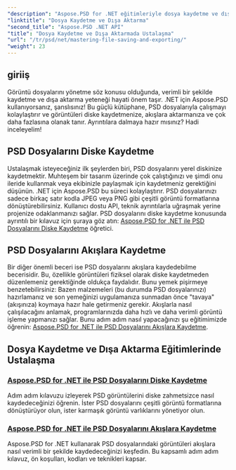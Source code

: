 ```yaml
---
"description": "Aspose.PSD for .NET eğitimleriyle dosya kaydetme ve dışa aktarma konusunda uzmanlaşmayı öğrenin. PSD dosyalarını kolayca dönüştürün ve karmaşık görüntü varlıklarını verimli bir şekilde yönetin."
"linktitle": "Dosya Kaydetme ve Dışa Aktarma"
"second_title": "Aspose.PSD .NET API"
"title": "Dosya Kaydetme ve Dışa Aktarmada Ustalaşma"
"url": "/tr/psd/net/mastering-file-saving-and-exporting/"
"weight": 23
---
```


## giriiş

Görüntü dosyalarını yönetme söz konusu olduğunda, verimli bir şekilde kaydetme ve dışa aktarma yeteneği hayati önem taşır. .NET için Aspose.PSD kullanıyorsanız, şanslısınız! Bu güçlü kütüphane, PSD dosyalarıyla çalışmayı kolaylaştırır ve görüntüleri diske kaydetmenize, akışlara aktarmanıza ve çok daha fazlasına olanak tanır. Ayrıntılara dalmaya hazır mısınız? Hadi inceleyelim!

## PSD Dosyalarını Diske Kaydetme

Ustalaşmak isteyeceğiniz ilk şeylerden biri, PSD dosyalarını yerel diskinize kaydetmektir. Muhteşem bir tasarım üzerinde çok çalıştığınızı ve şimdi onu ileride kullanmak veya ekibinizle paylaşmak için kaydetmeniz gerektiğini düşünün. .NET için Aspose.PSD bu süreci kolaylaştırır. PSD dosyalarınızı sadece birkaç satır kodla JPEG veya PNG gibi çeşitli görüntü formatlarına dönüştürebilirsiniz. Kullanıcı dostu API, teknik ayrıntılarla uğraşmak yerine projenize odaklanmanızı sağlar. PSD dosyalarını diske kaydetme konusunda ayrıntılı bir kılavuz için şuraya göz atın: [Aspose.PSD for .NET ile PSD Dosyalarını Diske Kaydetme](./saving-psd-files-to-disk/) öğretici.

## PSD Dosyalarını Akışlara Kaydetme

Bir diğer önemli beceri ise PSD dosyalarını akışlara kaydedebilme becerisidir. Bu, özellikle görüntüleri fiziksel olarak diske kaydetmeden düzenlemeniz gerektiğinde oldukça faydalıdır. Bunu yemek pişirmeye benzetebilirsiniz: Bazen malzemeleri (bu durumda PSD dosyalarınızı) hazırlamanız ve son yemeğinizi uygulamanıza sunmadan önce "tavaya" (akışınıza) koymaya hazır hale getirmeniz gerekir. Akışlarla nasıl çalışılacağını anlamak, programlarınızda daha hızlı ve daha verimli görüntü işleme yapmanızı sağlar. Bunu adım adım nasıl yapacağınızı şu eğitimimizde öğrenin: [Aspose.PSD for .NET ile PSD Dosyalarını Akışlara Kaydetme](./saving-psd-files-to-streams/).

## Dosya Kaydetme ve Dışa Aktarma Eğitimlerinde Ustalaşma
### [Aspose.PSD for .NET ile PSD Dosyalarını Diske Kaydetme](./saving-psd-files-to-disk/)
Adım adım kılavuzu izleyerek PSD görüntülerini diske zahmetsizce nasıl kaydedeceğinizi öğrenin. İster PSD dosyalarını çeşitli görüntü formatlarına dönüştürüyor olun, ister karmaşık görüntü varlıklarını yönetiyor olun.
### [Aspose.PSD for .NET ile PSD Dosyalarını Akışlara Kaydetme](./saving-psd-files-to-streams/)
Aspose.PSD for .NET kullanarak PSD dosyalarındaki görüntüleri akışlara nasıl verimli bir şekilde kaydedeceğinizi keşfedin. Bu kapsamlı adım adım kılavuz, ön koşulları, kodları ve teknikleri kapsar.